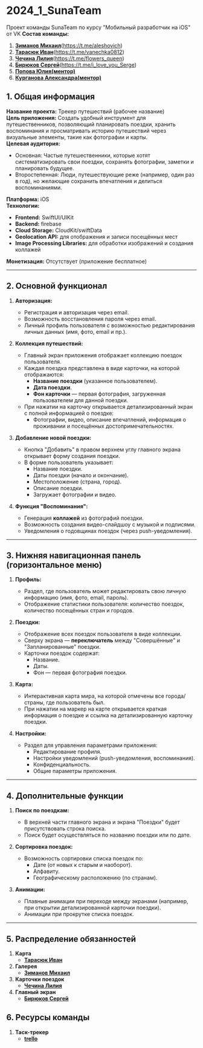 # 2024_1_SunaTeam
Проект команды SunaTeam по курсу "Мобильный разработчик на iOS" от VK
**Состав команды:**
1. [**Зиманов Михаил**](<https://github.com/nekoposer>)(<https://t.me/aleshovich>)
2. [**Тарасюк Иван**](<https://github.com/IvanTarasiuk>)(<https://t.me/vanechka0812>)
3. [**Чечина Лилия**](<https://github.com/Lilia-Chechina>)(<https://t.me/flowers_queen>)
4. [**Бирюков Сергей**](<https://github.com/mylovelyserge>)(<https://t.me/i_love_you_Serge>)
5. [**Попова Юлия(ментор)**](<https://t.me/yuzaaasl>)
6. [**Курганова Александра(ментор)**](<https://t.me/axndkgn>)

## 1. Общая информация
**Название проекта:** Трекер путешествий (рабочее название)  
**Цель приложения:** Создать удобный инструмент для путешественников, позволяющий планировать поездки, хранить воспоминания и просматривать историю путешествий через визуальные элементы, такие как фотографии и карты.  
**Целевая аудитория:**  
- Основная: Частые путешественники, которые хотят систематизировать свои поездки, сохранять фотографии, заметки и планировать будущее.
- Второстепенная: Люди, путешествующие реже (например, один раз в год), но желающие сохранить впечатления и делиться воспоминаниями.

**Платформа:** iOS  
**Технологии:**  
- **Frontend:** SwiftUI/UIKit
- **Backend:** firebase
- **Cloud Storage:** CloudKit/swiftData
- **Geolocation API:** для отображения и записи посещённых мест
- **Image Processing Libraries:** для обработки изображений и создания коллажей

**Монетизация:** Отсутствует (приложение бесплатное)

---

## 2. Основной функционал

1. **Авторизация:**
   - Регистрация и авторизация через email.
   - Возможность восстановления пароля через email.
   - Личный профиль пользователя с возможностью редактирования личных данных (имя, фото, email и пр.).

2. **Коллекция путешествий:**
   - Главный экран приложения отображает коллекцию поездок пользователя.
   - Каждая поездка представлена в виде карточки, на которой отображаются:
     - **Название поездки** (указанное пользователем).
     - **Дата поездки**.
     - **Фон карточки** — первая фотография, загруженная пользователем для данной поездки.
   - При нажатии на карточку открывается детализированный экран с полной информацией о поездке:
     - Фотографии, видео, описание впечатлений, информация о проживании и посещённых достопримечательностях.

3. **Добавление новой поездки:**
   - Кнопка "Добавить" в правом верхнем углу главного экрана открывает форму создания поездки.
   - В форме пользователь указывает:
     - Название поездки.
     - Даты поездки (начало и окончание).
     - Местоположение (страна, город).
     - Описание поездки.
     - Загружает фотографии и видео.

4. **Функция "Воспоминания":**
   - Генерация **коллажей** из фотографий поездки.
   - Возможность создания видео-слайдшоу с музыкой и подписями.
   - Уведомления о годовщинах поездок (через push-уведомления).

---

## 3. Нижняя навигационная панель (горизонтальное меню)

1. **Профиль:**
   - Раздел, где пользователь может редактировать свою личную информацию (имя, фото, email, пароль).
   - Отображение статистики пользователя: количество поездок, количество посещённых стран и городов.

2. **Поездки:**
   - Отображение всех поездок пользователя в виде коллекции.
   - Сверху экрана — **переключатель** между "Совершённые" и "Запланированные" поездки.
   - Карточки поездок содержат:
     - Название.
     - Даты.
     - Фон — первая фотография поездки.

3. **Карта:**
   - Интерактивная карта мира, на которой отмечены все города/страны, где пользователь был.
   - При нажатии на маркер на карте открывается краткая информация о поездке и ссылка на детализированную карточку поездки.

4. **Настройки:**
   - Раздел для управления параметрами приложения:
     - Редактирование профиля.
     - Настройки уведомлений (push-уведомления, воспоминания).
     - Конфиденциальность.
     - Общие параметры приложения.

---

## 4. Дополнительные функции

1. **Поиск по поездкам:**
   - В верхней части главного экрана и экрана "Поездки" будет присутствовать строка поиска.
   - Поиск будет осуществляться по названию поездки или по дате.

2. **Сортировка поездок:**
   - Возможность сортировки списка поездок по:
     - Дате (от новых к старым и наоборот).
     - Алфавиту.
     - Географическому расположению (по странам).

3. **Анимации:**
   - Плавные анимации при переходе между экранами (например, при открытии детализированной карточки поездки).
   - Анимации при прокрутке списка поездок.

---

## 5. Распределение обязанностей

1. **Карта**
   - [**Тарасюк Иван**](<https://github.com/IvanTarasiuk>)
2. **Галерея**
   - [**Зиманов Михаил**](<https://github.com/nekoposer>)
3. **Карточки поездок**
   - [**Чечина Лилия**](<https://github.com/Lilia-Chechina>)
4. **Главный экран**
   - [**Бирюков Сергей**](<https://github.com/mylovelyserge>)

## 6. Ресурсы команды

1. **Таск-трекер**
   - [**trello**](<https://trello.com/b/KY57Lynp/suna-team>)
